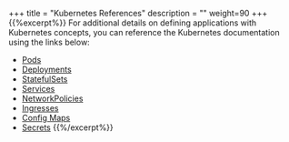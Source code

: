 +++
title = "Kubernetes References"
description = ""
weight=90
+++
{{%excerpt%}}
For additional details on defining applications with Kubernetes
concepts, you can reference the Kubernetes documentation using the links
below:

-   [Pods](https://kubernetes.io/docs/concepts/workloads/pods)
-   [Deployments](https://kubernetes.io/docs/concepts/workloads/controllers/deployment/)
-   [StatefulSets](https://kubernetes.io/docs/concepts/workloads/controllers/statefulset/)
-   [Services](https://kubernetes.io/docs/concepts/services-networking/service/)
-   [NetworkPolicies](https://kubernetes.io/docs/concepts/services-networking/network-policies/)
-   [Ingresses](https://kubernetes.io/docs/concepts/services-networking/ingress/)
-   [Config    Maps](https://kubernetes.io/docs/tasks/configure-pod-container/configure-pod-configmap/)
-   [Secrets](https://kubernetes.io/docs/concepts/configuration/secrets/)
{{%/excerpt%}}

